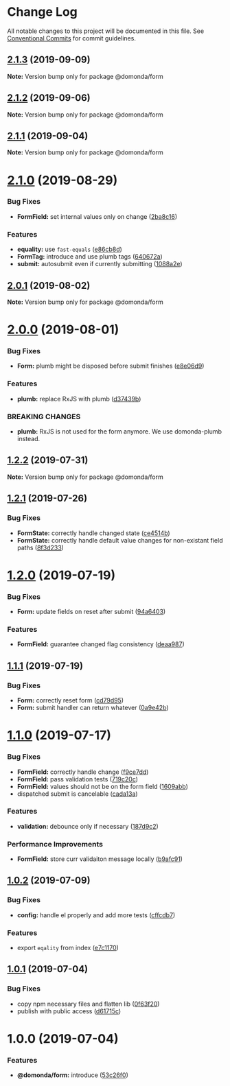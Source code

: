 # Change Log

All notable changes to this project will be documented in this file.
See [Conventional Commits](https://conventionalcommits.org) for commit guidelines.

## [2.1.3](https://github.com/domonda/domonda-js/compare/@domonda/form@2.1.2...@domonda/form@2.1.3) (2019-09-09)

**Note:** Version bump only for package @domonda/form





## [2.1.2](https://github.com/domonda/domonda-js/compare/@domonda/form@2.1.1...@domonda/form@2.1.2) (2019-09-06)

**Note:** Version bump only for package @domonda/form





## [2.1.1](https://github.com/domonda/domonda-js/compare/@domonda/form@2.1.0...@domonda/form@2.1.1) (2019-09-04)

**Note:** Version bump only for package @domonda/form





# [2.1.0](https://github.com/domonda/domonda-js/compare/@domonda/form@2.0.1...@domonda/form@2.1.0) (2019-08-29)


### Bug Fixes

* **FormField:** set internal values only on change ([2ba8c16](https://github.com/domonda/domonda-js/commit/2ba8c16))


### Features

* **equality:** use `fast-equals` ([e86cb8d](https://github.com/domonda/domonda-js/commit/e86cb8d))
* **FormTag:** introduce and use plumb tags ([640672a](https://github.com/domonda/domonda-js/commit/640672a))
* **submit:** autosubmit even if currently submitting ([1088a2e](https://github.com/domonda/domonda-js/commit/1088a2e))





## [2.0.1](https://github.com/domonda/domonda-js/compare/@domonda/form@2.0.0...@domonda/form@2.0.1) (2019-08-02)

**Note:** Version bump only for package @domonda/form





# [2.0.0](https://github.com/domonda/domonda-js/compare/@domonda/form@1.2.2...@domonda/form@2.0.0) (2019-08-01)


### Bug Fixes

* **Form:** plumb might be disposed before submit finishes ([e8e06d9](https://github.com/domonda/domonda-js/commit/e8e06d9))


### Features

* **plumb:** replace RxJS with plumb ([d37439b](https://github.com/domonda/domonda-js/commit/d37439b))


### BREAKING CHANGES

* **plumb:** RxJS is not used for the form anymore. We use domonda-plumb instead.





## [1.2.2](https://github.com/domonda/domonda-js/compare/@domonda/form@1.2.1...@domonda/form@1.2.2) (2019-07-31)

**Note:** Version bump only for package @domonda/form





## [1.2.1](https://github.com/domonda/domonda-js/compare/@domonda/form@1.2.0...@domonda/form@1.2.1) (2019-07-26)


### Bug Fixes

* **FormState:** correctly handle changed state ([ce4514b](https://github.com/domonda/domonda-js/commit/ce4514b))
* **FormState:** correctly handle default value changes for non-existant field paths ([8f3d233](https://github.com/domonda/domonda-js/commit/8f3d233))





# [1.2.0](https://github.com/domonda/domonda-js/compare/@domonda/form@1.1.1...@domonda/form@1.2.0) (2019-07-19)


### Bug Fixes

* **Form:** update fields on reset after submit ([94a6403](https://github.com/domonda/domonda-js/commit/94a6403))


### Features

* **FormField:** guarantee changed flag consistency ([deaa987](https://github.com/domonda/domonda-js/commit/deaa987))





## [1.1.1](https://github.com/domonda/domonda-js/compare/@domonda/form@1.1.0...@domonda/form@1.1.1) (2019-07-19)


### Bug Fixes

* **Form:** correctly reset form ([cd79d95](https://github.com/domonda/domonda-js/commit/cd79d95))
* **Form:** submit handler can return whatever ([0a9e42b](https://github.com/domonda/domonda-js/commit/0a9e42b))





# [1.1.0](https://github.com/domonda/domonda-js/compare/@domonda/form@1.0.2...@domonda/form@1.1.0) (2019-07-17)


### Bug Fixes

* **FormField:** correctly handle change ([f9ce7dd](https://github.com/domonda/domonda-js/commit/f9ce7dd))
* **FormField:** pass validation tests ([719c20c](https://github.com/domonda/domonda-js/commit/719c20c))
* **FormField:** values should not be on the form field ([1609abb](https://github.com/domonda/domonda-js/commit/1609abb))
* dispatched submit is cancelable ([cada13a](https://github.com/domonda/domonda-js/commit/cada13a))


### Features

* **validation:** debounce only if necessary ([187d9c2](https://github.com/domonda/domonda-js/commit/187d9c2))


### Performance Improvements

* **FormField:** store curr validaiton message locally ([b9afc91](https://github.com/domonda/domonda-js/commit/b9afc91))





## [1.0.2](https://github.com/domonda/domonda-js/compare/@domonda/form@1.0.1...@domonda/form@1.0.2) (2019-07-09)


### Bug Fixes

* **config:** handle el properly and add more tests ([cffcdb7](https://github.com/domonda/domonda-js/commit/cffcdb7))


### Features

* export `eqality` from index ([e7c1170](https://github.com/domonda/domonda-js/commit/e7c1170))





## [1.0.1](https://github.com/domonda/domonda-js/compare/@domonda/form@1.0.0...@domonda/form@1.0.1) (2019-07-04)


### Bug Fixes

* copy npm necessary files and flatten lib ([0f63f20](https://github.com/domonda/domonda-js/commit/0f63f20))
* publish with public access ([d61715c](https://github.com/domonda/domonda-js/commit/d61715c))





# 1.0.0 (2019-07-04)


### Features

* **@domonda/form:** introduce ([53c26f0](https://github.com/domonda/domonda-js/commit/53c26f0))
